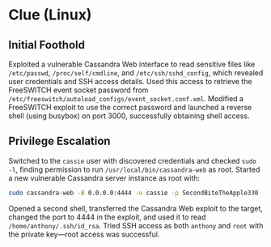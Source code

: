# Clue (Linux)

## Initial Foothold

Exploited a vulnerable Cassandra Web interface to read sensitive files like `/etc/passwd`, `/proc/self/cmdline`, and `/etc/ssh/sshd_config`, which revealed user credentials and SSH access details. Used this access to retrieve the FreeSWITCH event socket password from `/etc/freeswitch/autoload_configs/event_socket.conf.xml`. Modified a FreeSWITCH exploit to use the correct password and launched a reverse shell (using busybox) on port 3000, successfully obtaining shell access.

## Privilege Escalation

Switched to the `cassie` user with discovered credentials and checked `sudo -l`, finding permission to run `/usr/local/bin/cassandra-web` as root. Started a new vulnerable Cassandra server instance as root with:

```bash
sudo cassandra-web -B 0.0.0.0:4444 -u cassie -p SecondBiteTheApple330
```

Opened a second shell, transferred the Cassandra Web exploit to the target, changed the port to 4444 in the exploit, and used it to read `/home/anthony/.ssh/id_rsa`. Tried SSH access as both `anthony` and `root` with the private key—root access was successful.
